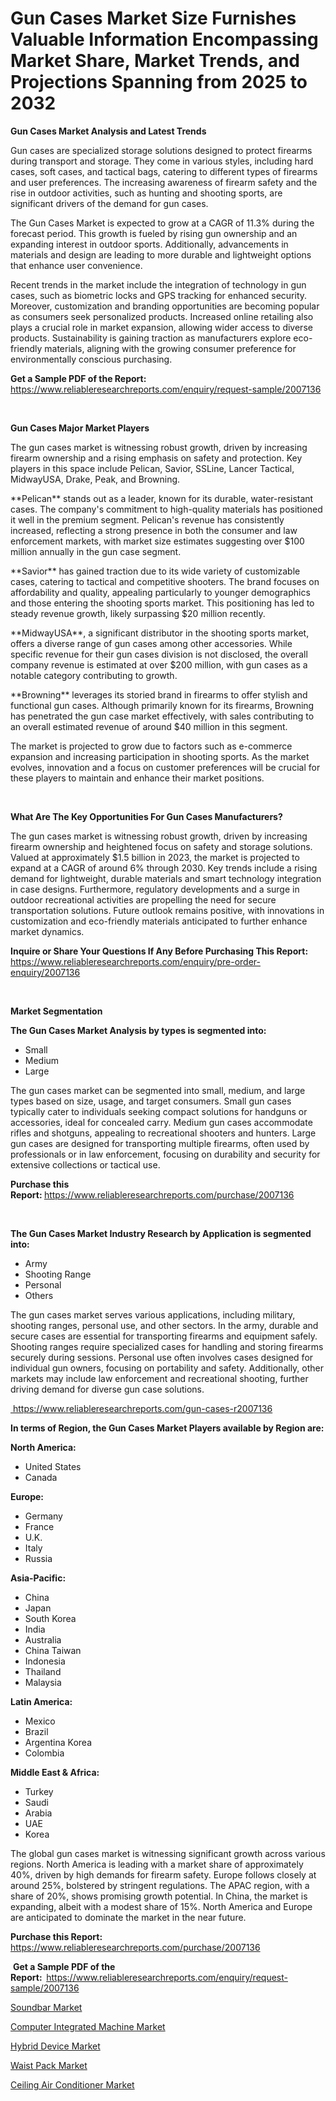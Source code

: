 <p><h1>Gun Cases Market Size Furnishes Valuable Information Encompassing Market Share, Market Trends, and Projections Spanning from 2025 to 2032</h1></p><p><strong>Gun Cases Market Analysis and Latest Trends</strong></p>
<p><p>Gun cases are specialized storage solutions designed to protect firearms during transport and storage. They come in various styles, including hard cases, soft cases, and tactical bags, catering to different types of firearms and user preferences. The increasing awareness of firearm safety and the rise in outdoor activities, such as hunting and shooting sports, are significant drivers of the demand for gun cases.</p><p>The Gun Cases Market is expected to grow at a CAGR of 11.3% during the forecast period. This growth is fueled by rising gun ownership and an expanding interest in outdoor sports. Additionally, advancements in materials and design are leading to more durable and lightweight options that enhance user convenience. </p><p>Recent trends in the market include the integration of technology in gun cases, such as biometric locks and GPS tracking for enhanced security. Moreover, customization and branding opportunities are becoming popular as consumers seek personalized products. Increased online retailing also plays a crucial role in market expansion, allowing wider access to diverse products. Sustainability is gaining traction as manufacturers explore eco-friendly materials, aligning with the growing consumer preference for environmentally conscious purchasing.</p></p>
<p><strong>Get a Sample PDF of the Report:&nbsp;</strong> <a href="https://www.reliableresearchreports.com/enquiry/request-sample/2007136?utm_campaign=33&utm_medium=2&utm_source=Github&utm_content=ia&utm_term=08022025&utm_id=gun-cases">https://www.reliableresearchreports.com/enquiry/request-sample/2007136</a></p>
<p>&nbsp;</p>
<p><strong>Gun Cases Major Market Players</strong></p>
<p><p>The gun cases market is witnessing robust growth, driven by increasing firearm ownership and a rising emphasis on safety and protection. Key players in this space include Pelican, Savior, SSLine, Lancer Tactical, MidwayUSA, Drake, Peak, and Browning.</p><p>**Pelican** stands out as a leader, known for its durable, water-resistant cases. The company's commitment to high-quality materials has positioned it well in the premium segment. Pelican's revenue has consistently increased, reflecting a strong presence in both the consumer and law enforcement markets, with market size estimates suggesting over $100 million annually in the gun case segment.</p><p>**Savior** has gained traction due to its wide variety of customizable cases, catering to tactical and competitive shooters. The brand focuses on affordability and quality, appealing particularly to younger demographics and those entering the shooting sports market. This positioning has led to steady revenue growth, likely surpassing $20 million recently.</p><p>**MidwayUSA**, a significant distributor in the shooting sports market, offers a diverse range of gun cases among other accessories. While specific revenue for their gun cases division is not disclosed, the overall company revenue is estimated at over $200 million, with gun cases as a notable category contributing to growth.</p><p>**Browning** leverages its storied brand in firearms to offer stylish and functional gun cases. Although primarily known for its firearms, Browning has penetrated the gun case market effectively, with sales contributing to an overall estimated revenue of around $40 million in this segment.</p><p>The market is projected to grow due to factors such as e-commerce expansion and increasing participation in shooting sports. As the market evolves, innovation and a focus on customer preferences will be crucial for these players to maintain and enhance their market positions.</p></p>
<p>&nbsp;</p>
<p><strong>What Are The Key Opportunities For Gun Cases Manufacturers?</strong></p>
<p><p>The gun cases market is witnessing robust growth, driven by increasing firearm ownership and heightened focus on safety and storage solutions. Valued at approximately $1.5 billion in 2023, the market is projected to expand at a CAGR of around 6% through 2030. Key trends include a rising demand for lightweight, durable materials and smart technology integration in case designs. Furthermore, regulatory developments and a surge in outdoor recreational activities are propelling the need for secure transportation solutions. Future outlook remains positive, with innovations in customization and eco-friendly materials anticipated to further enhance market dynamics.</p></p>
<p><strong>Inquire or Share Your Questions If Any Before Purchasing This Report:</strong> <a href="https://www.reliableresearchreports.com/enquiry/pre-order-enquiry/2007136?utm_campaign=33&utm_medium=2&utm_source=Github&utm_content=ia&utm_term=08022025&utm_id=gun-cases">https://www.reliableresearchreports.com/enquiry/pre-order-enquiry/2007136</a></p>
<p>&nbsp;</p>
<p><strong>Market Segmentation</strong></p>
<p><strong>The Gun Cases Market Analysis by types is segmented into:</strong></p>
<p><ul><li>Small</li><li>Medium</li><li>Large</li></ul></p>
<p><p>The gun cases market can be segmented into small, medium, and large types based on size, usage, and target consumers. Small gun cases typically cater to individuals seeking compact solutions for handguns or accessories, ideal for concealed carry. Medium gun cases accommodate rifles and shotguns, appealing to recreational shooters and hunters. Large gun cases are designed for transporting multiple firearms, often used by professionals or in law enforcement, focusing on durability and security for extensive collections or tactical use.</p></p>
<p><strong>Purchase this Report:&nbsp;</strong><a href="https://www.reliableresearchreports.com/purchase/2007136?utm_campaign=33&utm_medium=2&utm_source=Github&utm_content=ia&utm_term=08022025&utm_id=gun-cases">https://www.reliableresearchreports.com/purchase/2007136</a></p>
<p>&nbsp;</p>
<p><strong>The Gun Cases Market Industry Research by Application is segmented into:</strong></p>
<p><ul><li>Army</li><li>Shooting Range</li><li>Personal</li><li>Others</li></ul></p>
<p><p>The gun cases market serves various applications, including military, shooting ranges, personal use, and other sectors. In the army, durable and secure cases are essential for transporting firearms and equipment safely. Shooting ranges require specialized cases for handling and storing firearms securely during sessions. Personal use often involves cases designed for individual gun owners, focusing on portability and safety. Additionally, other markets may include law enforcement and recreational shooting, further driving demand for diverse gun case solutions.</p></p>
<p><a href="https://www.reliableresearchreports.com/gun-cases-r2007136?utm_campaign=33&utm_medium=2&utm_source=Github&utm_content=ia&utm_term=08022025&utm_id=gun-cases">&nbsp;https://www.reliableresearchreports.com/gun-cases-r2007136</a></p>
<p><strong>In terms of Region, the Gun Cases Market Players available by Region are:</strong></p>
<p>
    <p> <strong> North America: </strong>
        <ul>
            <li>United States</li>
            <li>Canada</li>
        </ul>
        </p> 
    <p> <strong> Europe: </strong>
        <ul>
            <li>Germany</li>
            <li>France</li>
            <li>U.K.</li>
            <li>Italy</li>
            <li>Russia</li>
        </ul>
        </p> 
    <p> <strong> Asia-Pacific: </strong>
        <ul>
            <li>China</li>
            <li>Japan</li>
            <li>South Korea</li>
            <li>India</li>
            <li>Australia</li>
            <li>China Taiwan</li>
            <li>Indonesia</li>
            <li>Thailand</li>
            <li>Malaysia</li>
        </ul>
        </p> 
    <p> <strong> Latin America: </strong>
        <ul>
            <li>Mexico</li>
            <li>Brazil</li>
            <li>Argentina Korea</li>
            <li>Colombia</li>
        </ul>
        </p> 
    <p> <strong> Middle East & Africa: </strong>
        <ul>
            <li>Turkey</li>
            <li>Saudi</li>
            <li>Arabia</li>
            <li>UAE</li>
            <li>Korea</li>
        </ul>
    </p>
    </p>
<p><p>The global gun cases market is witnessing significant growth across various regions. North America is leading with a market share of approximately 40%, driven by high demands for firearm safety. Europe follows closely at around 25%, bolstered by stringent regulations. The APAC region, with a share of 20%, shows promising growth potential. In China, the market is expanding, albeit with a modest share of 15%. North America and Europe are anticipated to dominate the market in the near future.</p></p>
<p><strong>Purchase this Report: </strong><a href="https://www.reliableresearchreports.com/purchase/2007136?utm_campaign=33&utm_medium=2&utm_source=Github&utm_content=ia&utm_term=08022025&utm_id=gun-cases">https://www.reliableresearchreports.com/purchase/2007136</a></p>
<p>&nbsp;<strong>Get a Sample PDF of the Report:&nbsp;&nbsp;</strong><a href="https://www.reliableresearchreports.com/enquiry/request-sample/2007136?utm_campaign=33&utm_medium=2&utm_source=Github&utm_content=ia&utm_term=08022025&utm_id=gun-cases">https://www.reliableresearchreports.com/enquiry/request-sample/2007136</a></p>
<p><strong></strong></p>
<p><p><a href="https://github.com/sawrovpipolo/Market-Research-Report-List-1/blob/main/soundbar-market.md?utm_campaign=33&utm_medium=2&utm_source=Github&utm_content=ia&utm_term=08022025&utm_id=gun-cases">Soundbar Market</a></p><p><a href="https://github.com/raaschadonle/Market-Research-Report-List-1/blob/main/computer-integrated-machine-market.md?utm_campaign=33&utm_medium=2&utm_source=Github&utm_content=ia&utm_term=08022025&utm_id=gun-cases">Computer Integrated Machine Market</a></p><p><a href="https://github.com/aarajlyre/Market-Research-Report-List-1/blob/main/hybrid-device-market.md?utm_campaign=33&utm_medium=2&utm_source=Github&utm_content=ia&utm_term=08022025&utm_id=gun-cases">Hybrid Device Market</a></p><p><a href="https://github.com/sponsumelo/Market-Research-Report-List-1/blob/main/waist-pack-market.md?utm_campaign=33&utm_medium=2&utm_source=Github&utm_content=ia&utm_term=08022025&utm_id=gun-cases">Waist Pack Market</a></p><p><a href="https://github.com/ritooesiaba/Market-Research-Report-List-1/blob/main/ceiling-air-conditioner-market.md?utm_campaign=33&utm_medium=2&utm_source=Github&utm_content=ia&utm_term=08022025&utm_id=gun-cases">Ceiling Air Conditioner Market</a></p></p>